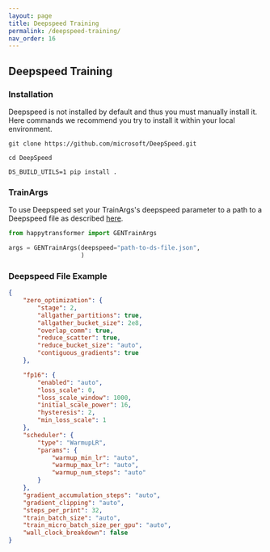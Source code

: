 ```yaml
---
layout: page
title: Deepspeed Training
permalink: /deepspeed-training/
nav_order: 16
---
```


## Deepspeed Training

### Installation
Deepspeed is not installed by default and thus you must manually install it.
Here commands we recommend you try to install it within your local environment.

```shell
git clone https://github.com/microsoft/DeepSpeed.git

cd DeepSpeed

DS_BUILD_UTILS=1 pip install .

```
### TrainArgs

To use Deepspeed set your TrainArgs's deepspeed parameter to a path to a Deepspeed file as described [here](https://huggingface.co/docs/transformers/main_classes/deepspeed).


```python
from happytransformer import GENTrainArgs

args = GENTrainArgs(deepspeed="path-to-ds-file.json",
                    )
```

### Deepspeed File Example

```json
{
    "zero_optimization": {
        "stage": 2,
        "allgather_partitions": true,
        "allgather_bucket_size": 2e8,
        "overlap_comm": true,
        "reduce_scatter": true,
        "reduce_bucket_size": "auto",
        "contiguous_gradients": true
    },

    "fp16": {
        "enabled": "auto",
        "loss_scale": 0,
        "loss_scale_window": 1000,
        "initial_scale_power": 16,
        "hysteresis": 2,
        "min_loss_scale": 1
    },
    "scheduler": {
        "type": "WarmupLR",
        "params": {
            "warmup_min_lr": "auto",
            "warmup_max_lr": "auto",
            "warmup_num_steps": "auto"
        }
    },
    "gradient_accumulation_steps": "auto",
    "gradient_clipping": "auto",
    "steps_per_print": 32,
    "train_batch_size": "auto",
    "train_micro_batch_size_per_gpu": "auto",
    "wall_clock_breakdown": false
}

```
